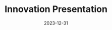 ---
title: "Innovation Presentation"
collection: curricular
permalink: /publication/curricular-2
excerpt: 'This paper is about the number 3. The number 4 is left for future work.'
date: 2023-12-31
---